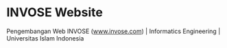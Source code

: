 # INVOSE Website
Pengembangan Web INVOSE (www.invose.com) | Informatics Engineering | Universitas Islam Indonesia


